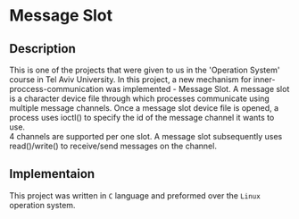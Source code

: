 # Message Slot
## Description
This is one of the projects that were given to us in the 'Operation System' course in Tel Aviv University.
In this project, a new mechanism for inner-proccess-communication was implemented - Message Slot.
A message slot is a character device file through which processes communicate using multiple message channels. 
Once a message slot device file is opened, a process uses ioctl() to specify the id of the
message channel it wants to use.  
4 channels are supported per one slot. A message slot subsequently uses read()/write() to receive/send messages on the channel. 
## Implementaion
This project was written in `C` language and preformed over the `Linux` operation system.
